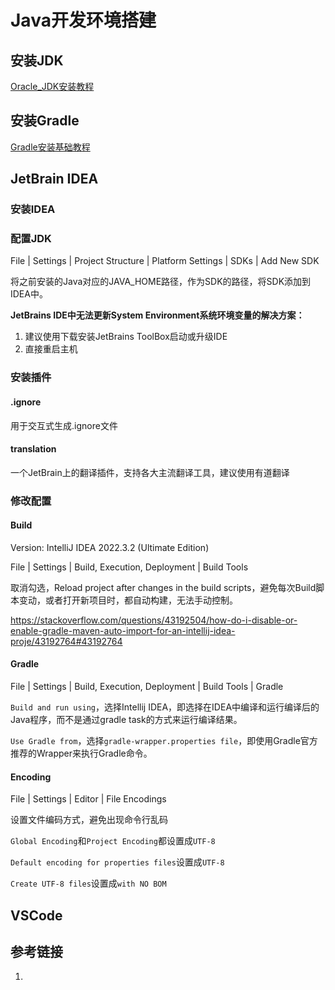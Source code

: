 # Java开发环境搭建

## 安装JDK

[Oracle_JDK安装教程](work/note/programming-language/Java/Feature/Java-junior/Oracle_JDK安装教程.md)


## 安装Gradle

[Gradle安装基础教程](work/note/programming-language/Java/Build/Gradle/Gradle安装基础教程.md)


## JetBrain IDEA

### 安装IDEA


### 配置JDK

File | Settings | Project Structure | Platform Settings | SDKs | Add New SDK

将之前安装的Java对应的JAVA_HOME路径，作为SDK的路径，将SDK添加到IDEA中。


**JetBrains IDE中无法更新System Environment系统环境变量的解决方案：**
1. 建议使用下载安装JetBrains ToolBox启动或升级IDE
2. 直接重启主机


### 安装插件

#### .ignore

用于交互式生成.ignore文件

#### translation

一个JetBrain上的翻译插件，支持各大主流翻译工具，建议使用有道翻译


### 修改配置


#### Build

Version: IntelliJ IDEA 2022.3.2 (Ultimate Edition)

File | Settings | Build, Execution, Deployment | Build Tools

取消勾选，Reload project after changes in the build scripts，避免每次Build脚本变动，或者打开新项目时，都自动构建，无法手动控制。

https://stackoverflow.com/questions/43192504/how-do-i-disable-or-enable-gradle-maven-auto-import-for-an-intellij-idea-proje/43192764#43192764

#### Gradle

File | Settings | Build, Execution, Deployment | Build Tools | Gradle

`Build and run using`，选择Intellij IDEA，即选择在IDEA中编译和运行编译后的Java程序，而不是通过gradle task的方式来运行编译结果。

`Use Gradle from`，选择`gradle-wrapper.properties file`，即使用Gradle官方推荐的Wrapper来执行Gradle命令。


#### Encoding

File | Settings | Editor | File Encodings

设置文件编码方式，避免出现命令行乱码

`Global Encoding`和`Project Encoding`都设置成`UTF-8`

`Default encoding for properties files`设置成`UTF-8`

`Create UTF-8 files`设置成`with NO BOM`


## VSCode




## 参考链接
1. 